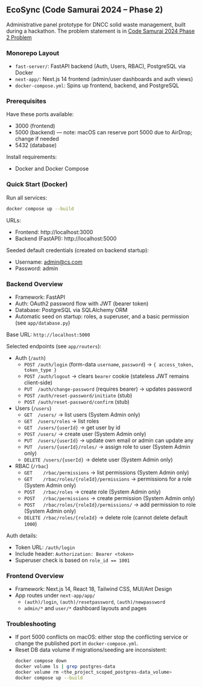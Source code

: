 ## EcoSync (Code Samurai 2024 – Phase 2)

Administrative panel prototype for DNCC solid waste management, built during a hackathon. The problem statement is in [Code Samurai 2024 Phase 2 Problem](./Code%20Samurai%202024%20-%20Phase%202%20Problem.md)

### Monorepo Layout
- `fast-server/`: FastAPI backend (Auth, Users, RBAC), PostgreSQL via Docker
- `next-app/`: Next.js 14 frontend (admin/user dashboards and auth views)
- `docker-compose.yml`: Spins up frontend, backend, and PostgreSQL

### Prerequisites
Have these ports available:
- 3000 (frontend)
- 5000 (backend) — note: macOS can reserve port 5000 due to AirDrop; change if needed
- 5432 (database)

Install requirements:
- Docker and Docker Compose

### Quick Start (Docker)
Run all services:
```bash
docker compose up --build
```

URLs:
- Frontend: http://localhost:3000
- Backend (FastAPI): http://localhost:5000

Seeded default credentials (created on backend startup):
- Username: admin@cs.com
- Password: admin

### Backend Overview
- Framework: FastAPI
- Auth: OAuth2 password flow with JWT (bearer token)
- Database: PostgreSQL via SQLAlchemy ORM
- Automatic seed on startup: roles, a superuser, and a basic permission (see `app/database.py`)

Base URL: `http://localhost:5000`

Selected endpoints (see `app/routers`):
- Auth (`/auth`)
  - `POST /auth/login` (form-data `username`, `password`) → `{ access_token, token_type }`
  - `POST /auth/logout` → clears `bearer` cookie (stateless JWT remains client-side)
  - `PUT  /auth/change-password` (requires bearer) → updates password
  - `POST /auth/reset-password/initiate` (stub)
  - `POST /auth/reset-password/confirm` (stub)
- Users (`/users`)
  - `GET  /users/` → list users (System Admin only)
  - `GET  /users/roles` → list roles
  - `GET  /users/{userId}` → get user by id
  - `POST /users/` → create user (System Admin only)
  - `PUT  /users/{userId}` → update own email or admin can update any
  - `PUT  /users/{userId}/roles/` → assign role to user (System Admin only)
  - `DELETE /users/{userId}` → delete user (System Admin only)
- RBAC (`/rbac`)
  - `GET    /rbac/permissions` → list permissions (System Admin only)
  - `GET    /rbac/roles/{roleId}/permissions` → permissions for a role (System Admin only)
  - `POST   /rbac/roles` → create role (System Admin only)
  - `POST   /rbac/permissions` → create permission (System Admin only)
  - `POST   /rbac/roles/{roleId}/permissions/` → add permission to role (System Admin only)
  - `DELETE /rbac/roles/{roleId}` → delete role (cannot delete default `1000`)

Auth details:
- Token URL: `/auth/login`
- Include header: `Authorization: Bearer <token>`
- Superuser check is based on `role_id == 1001`

### Frontend Overview
- Framework: Next.js 14, React 18, Tailwind CSS, MUI/Ant Design
- App routes under `next-app/app/`
  - `(auth)/login`, `(auth)/resetpassword`, `(auth)/newpassword`
  - `admin/*` and `user/*` dashboard layouts and pages

### Troubleshooting
- If port 5000 conflicts on macOS: either stop the conflicting service or change the published port in `docker-compose.yml`.
- Reset DB data volume if migrations/seeding are inconsistent:
  ```bash
  docker compose down
  docker volume ls | grep postgres-data
  docker volume rm <the_project_scoped_postgres-data_volume>
  docker compose up --build
  ```
